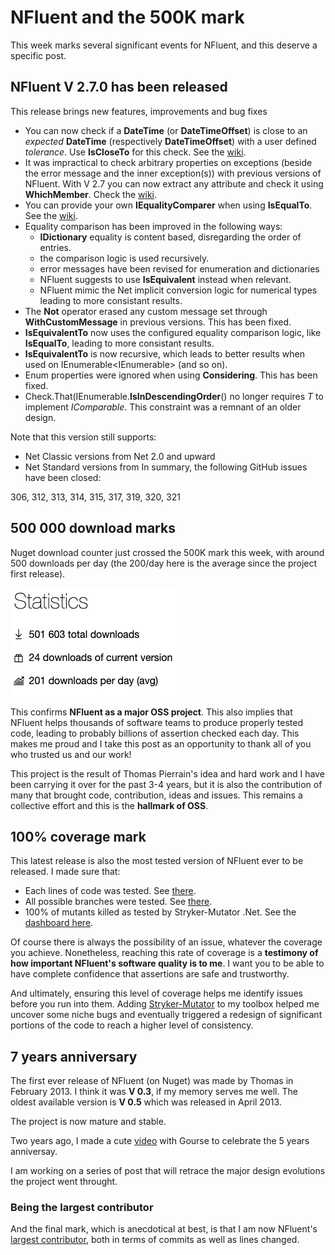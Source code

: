 # NFluent and the 500K mark
This week marks several significant events for NFluent, and this deserve a specific post.

## NFluent V 2.7.0 has been released
This release brings new features, improvements and bug fixes

- You can now check if a **DateTime** (or **DateTimeOffset**) is close to an _expected_ **DateTime** (respectively **DateTimeOffset**) with a user defined _tolerance_. Use **IsCloseTo** for this check. See the [wiki](https://github.com/tpierrain/NFluent/wiki/DateTime-checks#isclosetoexpected-tolerance).
- It was impractical to check arbitrary properties on exceptions (beside the error message and the inner exception(s)) with previous versions of NFluent. With V 2.7 you can now extract any attribute and check it using **WhichMember**. Check the [wiki](https://github.com/tpierrain/NFluent/wiki/Check.ThatCode#whichmemberpropertyexpression-v27).
- You can provide your own **IEqualityComparer** when using **IsEqualTo**. See the [wiki](https://github.com/tpierrain/NFluent/wiki/All-types#isequaltoexpected-customcomparer).
- Equality comparison has been improved in the following ways:
  - **IDictionary** equality is content based, disregarding the order of entries.
  - the comparison logic is used recursively.
  - error messages have been revised for enumeration and dictionaries
  - NFluent suggests to use **IsEquivalent** instead when relevant.
  - NFluent mimic the Net implicit conversion logic for numerical types leading to more consistant results.
- The **Not** operator erased any custom message set through **WithCustomMessage** in previous versions. This has been fixed.
- **IsEquivalentTo** now uses the configured equality comparison logic, like 
**IsEqualTo**, leading to more consistant results.
- **IsEquivalentTo** is now recursive, which leads to better results when used on IEnumerable<IEnumerable<T>> (and so on).
- Enum properties were ignored when using **Considering**. This has been fixed.
- Check.That(IEnumerable<T>.**IsInDescendingOrder**() no longer requires _T_ to implement _IComparable_. This constraint was a remnant of an older design.

Note that this version still supports:

 - Net Classic versions from Net 2.0 and upward
 - Net Standard versions from 
In summary, the following GitHub issues have been closed:

306, 312, 313, 314, 315, 317, 319, 320, 321

## 500 000 download marks
Nuget download counter just crossed the 500K mark this week, with around 500 downloads per day (the 200/day here is the average since the project first release).

![Nuget statistics](nugetstats.png)

This confirms **NFluent as a major OSS project**. This also implies that NFluent helps thousands of software teams to produce properly tested code, leading to probably billions of assertion checked each day.
This makes me proud and I take this post as an opportunity to thank all of you who trusted us and our work!

This project is the result of Thomas Pierrain's idea and hard work and I have been carrying it over for the past 3-4 years, but it is also the contribution of many that brought code, contribution, ideas and issues.
This remains a collective effort and this is the **hallmark of OSS**. 

## 100% coverage mark
This latest release is also the most tested version of NFluent ever to be released. I made sure that:

- Each lines of code was tested. See [there](https://codecov.io/gh/NFluent/NFluent).
- All possible branches were tested. See [there](https://codecov.io/gh/NFluent/NFluent).
- 100% of mutants killed as tested by Stryker-Mutator .Net. See the [dashboard here](https://dashboard.stryker-mutator.io/reports/github.com/NFluent/NFluent/master).

Of course there is always the possibility of an issue, whatever the coverage you achieve. Nonetheless, reaching this rate of coverage is a **testimony of how important NFluent's software quality is to me**. I want you to be able to have complete confidence that assertions are safe and trustworthy.

And ultimately, ensuring this level of coverage helps me identify issues before you run into them. Adding [Stryker-Mutator](https://stryker-mutator.io/stryker-net/) to my toolbox helped me uncover some niche bugs and eventually triggered a redesign of significant portions of the code to reach a higher level of consistency.

## 7 years anniversary
The first ever release of NFluent (on Nuget) was made by Thomas in February 2013. I think it was **V 0.3**, if my memory serves me well. The oldest available version is **V 0.5** which was released in April 2013.

The project is now mature and stable.

Two years ago, I made a cute [video](https://www.youtube.com/watch?v=viq6zrW5rks) with Gourse to celebrate the 5 years anniversay.

I am working on a series of post that will retrace the major design evolutions the project went throught.

### Being the largest contributor
And the final mark, which is anecdotical at best, is that I am now NFluent's [largest contributor](https://github.com/tpierrain/NFluent/graphs/contributors), both in terms of commits as well as lines changed.
